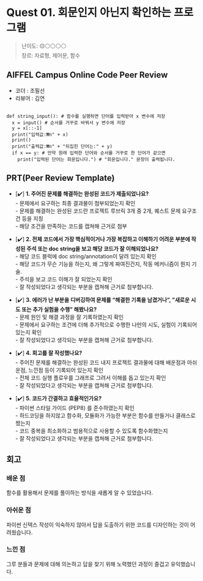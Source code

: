 # Quest 01. 회문인지 아닌지 확인하는 프로그램

>난이도: 🟡⚪⚪⚪⚪  
>장르: 자료형, 제어문, 함수  

## AIFFEL Campus Online Code Peer Review

- 코더 : 조필선
- 리뷰어 : 김연


```

def string_input(): # 함수를 실행하면 단어를 입력받아 x 변수에 저장
  x = input() # 순서를 거꾸로 바꿔서 y 변수에 저장
  y = x[::-1]
  print("입력값:₩n" + x)
  print()
  print("출력값:₩n" + "뒤집힌 단어는:" + y)
  if x == y: # 만약 원래 입력한 단어와 순서를 거꾸로 한 단어가 같으면
    print("입력된 단어는 회문입니다.") # "회문입니다." 문장이 출력됩니다.

```


## PRT(Peer Review Template)

- [✔️]  **1. 주어진 문제를 해결하는 완성된 코드가 제출되었나요?**  
          - 문제에서 요구하는 최종 결과물이 첨부되었는지 확인  
          - 문제를 해결하는 완성된 코드란 프로젝트 루브릭 3개 중 2개, 퀘스트 문제 요구조건 등을 지칭  
              - 해당 조건을 만족하는 코드를 캡쳐해 근거로 첨부  
    
- [✔️]  **2. 전체 코드에서 가장 핵심적이거나 가장 복잡하고 이해하기 어려운 부분에 작성된 주석 또는 doc string을 보고 해당 코드가 잘 이해되었나요?**  
          - 해당 코드 블럭에 doc string/annotation이 달려 있는지 확인  
          - 해당 코드가 무슨 기능을 하는지, 왜 그렇게 짜여진건지, 작동 메커니즘이 뭔지 기술.  
          - 주석을 보고 코드 이해가 잘 되었는지 확인  
              - 잘 작성되었다고 생각되는 부분을 캡쳐해 근거로 첨부합니다.  
        
- [✔️]  **3. 에러가 난 부분을 디버깅하여 문제를 “해결한 기록을 남겼거나”, ”새로운 시도 또는 추가 실험을 수행” 해봤나요?**  
          - 문제 원인 및 해결 과정을 잘 기록하였는지 확인  
          - 문제에서 요구하는 조건에 더해 추가적으로 수행한 나만의 시도, 실험이 기록되어 있는지 확인  
              - 잘 작성되었다고 생각되는 부분을 캡쳐해 근거로 첨부합니다.  
        
- [✔️]  **4. 회고를 잘 작성했나요?**  
          - 주어진 문제를 해결하는 완성된 코드 내지 프로젝트 결과물에 대해 배운점과 아쉬운점, 느낀점 등이 기록되어 있는지 확인  
          - 전체 코드 실행 플로우를 그래프로 그려서 이해를 돕고 있는지 확인  
              - 잘 작성되었다고 생각되는 부분을 캡쳐해 근거로 첨부합니다.  
        
- [✔️]  **5. 코드가 간결하고 효율적인가요?**  
          - 파이썬 스타일 가이드 (PEP8) 를 준수하였는지 확인  
          - 하드코딩을 하지않고 함수화, 모듈화가 가능한 부분은 함수를 만들거나 클래스로 짰는지  
          - 코드 중복을 최소화하고 범용적으로 사용할 수 있도록 함수화했는지  
              - 잘 작성되었다고 생각되는 부분을 캡쳐해 근거로 첨부합니다.  

## 회고

### 배운 점

함수를 활용해서 문제를 풀이하는 방식을 새롭게 알 수 있었습니다.

### 아쉬운 점

파이썬 신텍스 작성이 익숙하지 않아서 답을 도출하기 위한 코드를 디자인하는 것이 어려웠습니다.

### 느낀 점

그루 분들과 문제에 대해 의논하고 답을 찾기 위해 노력했던 과정이 즐겁고 유익했습니다.


